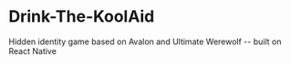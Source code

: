 # Drink-The-KoolAid
Hidden identity game based on Avalon and Ultimate Werewolf -- built on React Native
